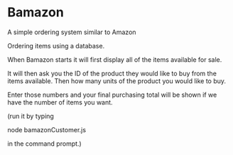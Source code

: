 # Bamazon
A simple ordering system similar to Amazon

Ordering items using a database.

When Bamazon starts it will first display all of the items available for sale.

It will then ask you the ID of the product they would like to buy from the items available.
Then how many units of the product you would like to buy.

Enter those numbers and your final purchasing total will be shown if we have the number of items you want.

(run it by typing 

node bamazonCustomer.js

in the command prompt.)
